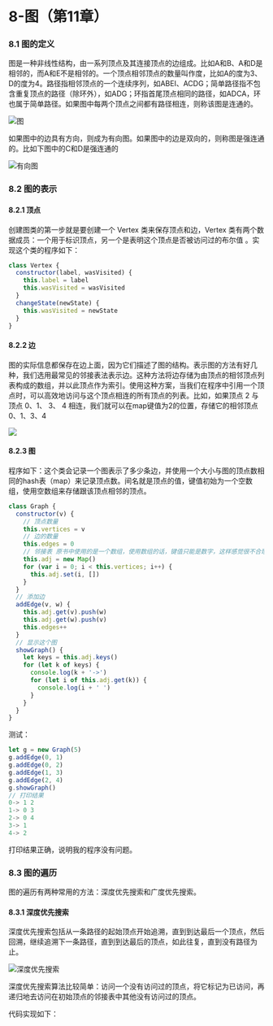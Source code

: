 # 8-图（第11章）

### 8.1 图的定义

图是一种非线性结构，由一系列顶点及其连接顶点的边组成。比如A和B、A和D是相邻的，而A和E不是相邻的。一个顶点相邻顶点的数量叫作度，比如A的度为3、D的度为4。路径指相邻顶点的一个连续序列，如ABEI、ACDG；简单路径指不包含重复顶点的路径（除环外），如ADG；环指首尾顶点相同的路径，如ADCA，环也属于简单路径。如果图中每两个顶点之间都有路径相连，则称该图是连通的。

![图](https://mycode04-1252305175.cos.ap-guangzhou.myqcloud.com/%E5%8D%9A%E5%AE%A2%E5%9B%BE%E7%89%87/datastructure/graph.png)

如果图中的边具有方向，则成为有向图。如果图中的边是双向的，则称图是强连通的。比如下图中的C和D是强连通的

![有向图](https://mycode04-1252305175.cos.ap-guangzhou.myqcloud.com/%E5%8D%9A%E5%AE%A2%E5%9B%BE%E7%89%87/datastructure/graph-v.png)

### 8.2 图的表示

#### 8.2.1 顶点

创建图类的第一步就是要创建一个 Vertex 类来保存顶点和边，Vertex 类有两个数据成员：一个用于标识顶点，另一个是表明这个顶点是否被访问过的布尔值 。实现这个类的程序如下：

```js
class Vertex {
  constructor(label, wasVisited) {
    this.label = label
    this.wasVisited = wasVisited
  }
  changeState(newState) {
    this.wasVisited = newState
  }
}
```

#### 8.2.2 边

图的实际信息都保存在边上面，因为它们描述了图的结构。表示图的方法有好几种，我们选用最常见的邻接表法表示边。这种方法将边存储为由顶点的相邻顶点列表构成的数组，并以此顶点作为索引。使用这种方案，当我们在程序中引用一个顶点时，可以高效地访问与这个顶点相连的所有顶点的列表。比如，如果顶点 2 与顶点 0、1、 3、 4 相连，我们就可以在map键值为2的位置，存储它的相邻顶点0、1、3、4

![](https://mycode04-1252305175.cos.ap-guangzhou.myqcloud.com/%E5%8D%9A%E5%AE%A2%E5%9B%BE%E7%89%87/datastructure/ljb.png)



#### 8.2.3 图

程序如下：这个类会记录一个图表示了多少条边，并使用一个大小与图的顶点数相同的hash表（map）来记录顶点数。间名就是顶点的值，键值初始为一个空数组，使用空数组来存储跟该顶点相邻的顶点。

```js
class Graph {
  constructor(v) {
    // 顶点数量
    this.vertices = v
    // 边的数量
    this.edges = 0
    // 邻接表 原书中使用的是一个数组，使用数组的话，键值只能是数字，这样感觉很不合理，所以我改用了map
    this.adj = new Map()
    for (var i = 0; i < this.vertices; i++) {
      this.adj.set(i, [])
    }
  }
  // 添加边
  addEdge(v, w) {
    this.adj.get(v).push(w)
    this.adj.get(w).push(v)
    this.edges++
  }
  // 显示这个图
  showGraph() {
    let keys = this.adj.keys()
    for (let k of keys) {
      console.log(k + '->')
      for (let i of this.adj.get(k)) {
        console.log(i + ' ')
      }
    }
  }
}
```

测试：

```js
let g = new Graph(5)
g.addEdge(0, 1)
g.addEdge(0, 2)
g.addEdge(1, 3)
g.addEdge(2, 4)
g.showGraph()
// 打印结果
0-> 1 2
1-> 0 3
2-> 0 4
3-> 1
4-> 2
```

打印结果正确，说明我的程序没有问题。

### 8.3  图的遍历

图的遍历有两种常用的方法：深度优先搜索和广度优先搜索。

#### 8.3.1 深度优先搜索

深度优先搜索包括从一条路径的起始顶点开始追溯，直到到达最后一个顶点，然后回溯，继续追溯下一条路径，直到到达最后的顶点，如此往复，直到没有路径为止。

![深度优先搜索](https://mycode04-1252305175.cos.ap-guangzhou.myqcloud.com/%E5%8D%9A%E5%AE%A2%E5%9B%BE%E7%89%87/datastructure/deep.png)

深度优先搜索算法比较简单：访问一个没有访问过的顶点，将它标记为已访问，再递归地去访问在初始顶点的邻接表中其他没有访问过的顶点。 

代码实现如下：

